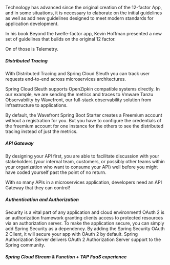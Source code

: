 Technology has advanced since the original creation of the 12-factor App, and in some situations, it is necessary to elaborate on the initial guidelines as well as add new guidelines designed to meet modern standards for application development. 

In his book Beyond the twelfe-factor app, Kevin Hoffman presented a new set of guidelines that builds on the original 12 factor.

On of those is Telemetry.

##### Distributed Tracing

With Distributed Tracing and Spring Cloud Sleuth you can track user requests end-to-end across microservices architectures. 

Spring Cloud Sleuth supports OpenZipkin compatible systems directly.
In our example, we are sending the metrics and traces to Vmware Tanzu Observability by Wavefront, our full-stack observability solution from infrastructure to applications.

By default, the Wavefront Spring Boot Starter creates a Freemium account without a registration for you. But you have to configure the credentials of the freemium account for one instance for the others to see the distributed tracing instead of just the metrics.


##### API Gateway

By designing your API first, you are able to facilitate discussion with your stakeholders (your internal team, customers, or possibly other teams within your organization who want to consume your API) well before you might have coded yourself past the point of no return. 

With so many APIs in a microservices application, developers need an API Gateway that they can control!


##### Authentication and Authorization

Security is a vital part of any application and cloud environment!
OAuth 2 is an authorization framework granting clients access to protected resources via an authorization server.
To make the application secure, you can simply add Spring Security as a dependency. By adding the Spring Security OAuth 2 Client, it will secure your app with OAuth 2 by default.
Spring Authorization Server delivers OAuth 2 Authorization Server support to the Spring community.


##### Spring Cloud Stream & Function + TAP FaaS experience


